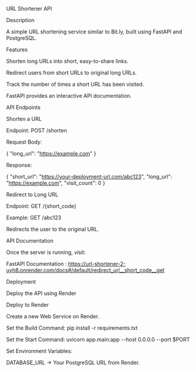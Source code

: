 URL Shortener API

Description

A simple URL shortening service similar to Bit.ly, built using FastAPI and PostgreSQL.

Features

Shorten long URLs into short, easy-to-share links.

Redirect users from short URLs to original long URLs.

Track the number of times a short URL has been visited.

FastAPI provides an interactive API documentation.

API Endpoints

Shorten a URL

Endpoint: POST /shorten

Request Body:

{
  "long_url": "https://example.com"
}

Response:

{
  "short_url": "https://your-deployment-url.com/abc123",
  "long_url": "https://example.com",
  "visit_count": 0
}

Redirect to Long URL

Endpoint: GET /{short_code}

Example: GET /abc123

Redirects the user to the original URL.

API Documentation

Once the server is running, visit:

FastAPI Documentation : https://url-shortener-2-uyh8.onrender.com/docs#/default/redirect_url__short_code__get

Deployment

Deploy the API using Render

Deploy to Render

Create a new Web Service on Render.

Set the Build Command: pip install -r requirements.txt

Set the Start Command: uvicorn app.main:app --host 0.0.0.0 --port $PORT

Set Environment Variables:

DATABASE_URL → Your PostgreSQL URL from Render.
